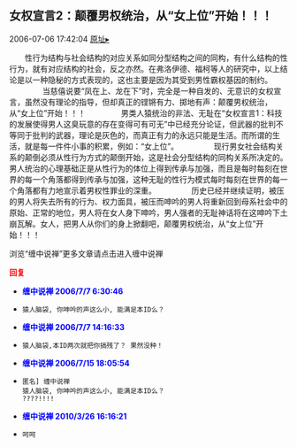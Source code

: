 ## 女权宣言2：颠覆男权统治，从“女上位”开始！！！
2006-07-06 17:42:04
[原址▸](http://www.fxgan.com/chan_time/2006_07_12/191.htm)



 



 


 
 　　性行为结构与社会结构的对应关系如同分型结构之间的同构，有什么结构的性行为，就有对应结构的社会，反之亦然。在弗洛伊德、福柯等人的研究中，以上结论是以一种隐秘的方式表现的，这也主要是因为其受到男性霸权基因的制约。
   　　
   　　当慈僖说要“凤在上、龙在下”时，完全是一种自发的、无意识的女权宣言，虽然没有理论的指导，但却真正的铿锵有力、掷地有声：颠覆男权统治，从“女上位”开始！！！
   　　
   　　男类人猿统治的非法、无耻在“女权宣言1：科技的发展使得男人这臭玩意的存在变得可有可无”中已经充分论证，但武器的批判不等同于批判的武器，理论是灰色的，而真正有力的永远只能是生活。而所谓的生活，就是每一件件小事的积累，例如：“女上位”。
   　　
   　　现行男女社会结构关系的颠倒必须从性行为方式的颠倒开始，这是社会分型结构的同构关系所决定的。男人统治的心理基础正是从性行为的体位上得到传承与加强，而且是每时每刻在世界的每一个角落都得到传承与加强，这种无耻的性行为模式每时每刻在世界的每一个角落都有力地宣示着男权性罪业的深重。
   　　
   　　历史已经并继续证明，被压的男人将失去所有的行为、权力面具，被压而呻吟的男人将重新回到母系社会中的原始、正常的地位，男人将在女人身下呻吟，男人强者的无耻神话将在这呻吟下土崩瓦解。女人，把男人从你们的身上掀翻吧，颠覆男权统治，从“女上位”开始！！！


 


 


 浏览“缠中说禅”更多文章请点击进入缠中说禅





<font color='red'>**回复**</font>


- **<font color='blue'>缠中说禅 2006/7/7 6:30:46</font>**
- ```
  猿人脑袋, 你呻吟的声这么小, 能满足本ID么？
  ```
- **<font color='blue'>缠中说禅 2006/7/7 14:16:33</font>**
- ```
  猿人脑袋,本ID两次就把你搞残了？ 果然没种！
  ```
- **<font color='blue'>缠中说禅 2006/7/15 18:05:54</font>**
- ```
  匿名] 缠中说禅
  猿人脑袋, 你呻吟的声这么小, 能满足本ID么？
  ????!!!!
  ```
- **<font color='blue'>缠中说禅 2010/3/26 16:16:21</font>**
- ```
  呵呵
  ```
